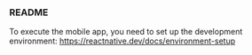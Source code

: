 ### README
To execute the mobile app, you need to set up the development environment: https://reactnative.dev/docs/environment-setup